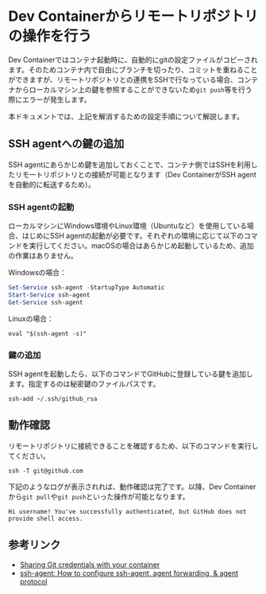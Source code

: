 # Dev Containerからリモートリポジトリの操作を行う

Dev Containerではコンテナ起動時に、自動的にgitの設定ファイルがコピーされます。そのためコンテナ内で自由にブランチを切ったり、コミットを重ねることができますが、リモートリポジトリとの連携をSSHで行なっている場合、コンテナからローカルマシン上の鍵を参照することができないため`git push`等を行う際にエラーが発生します。

本ドキュメントでは、上記を解消するための設定手順について解説します。

## SSH agentへの鍵の追加

SSH agentにあらかじめ鍵を追加しておくことで、コンテナ側ではSSHを利用したリモートリポジトリとの接続が可能となります（Dev ContainerがSSH agentを自動的に転送するため）。

### SSH agentの起動

ローカルマシンにWindows環境やLinux環境（Ubuntuなど）を使用している場合、はじめにSSH agentの起動が必要です。それぞれの環境に応じて以下のコマンドを実行してください。macOSの場合はあらかじめ起動しているため、追加の作業はありません。

Windowsの場合：
```powershell
Set-Service ssh-agent -StartupType Automatic
Start-Service ssh-agent
Get-Service ssh-agent
```

Linuxの場合：
```shell
eval "$(ssh-agent -s)"
```

### 鍵の追加

SSH agentを起動したら、以下のコマンドでGitHubに登録している鍵を追加します。指定するのは秘密鍵のファイルパスです。

```shell
ssh-add ~/.ssh/github_rsa
```

## 動作確認

リモートリポジトリに接続できることを確認するため、以下のコマンドを実行してください。

```shell
ssh -T git@github.com
```

下記のようなログが表示されれば、動作確認は完了です。以降、Dev Containerから`git pull`や`git push`といった操作が可能となります。

```shell
Hi username! You've successfully authenticated, but GitHub does not provide shell access.
```

## 参考リンク

- [Sharing Git credentials with your container](https://code.visualstudio.com/remote/advancedcontainers/sharing-git-credentials)
- [ssh-agent: How to configure ssh-agent, agent forwarding, & agent protocol](https://www.ssh.com/academy/ssh/agent)
